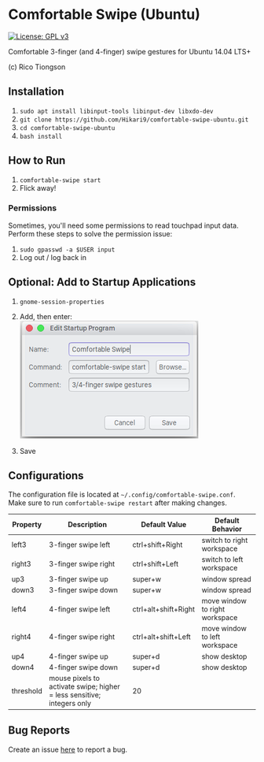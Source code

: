 # Comfortable Swipe (Ubuntu)
[![License: GPL v3](https://img.shields.io/badge/License-GPL%20v3-blue.svg)](https://www.gnu.org/licenses/gpl-3.0)  

Comfortable 3-finger (and 4-finger) swipe gestures for Ubuntu 14.04 LTS+

(c) Rico Tiongson

## Installation
1. `sudo apt install libinput-tools libinput-dev libxdo-dev`
2. `git clone https://github.com/Hikari9/comfortable-swipe-ubuntu.git`
3. `cd comfortable-swipe-ubuntu`
4. `bash install`

## How to Run
1. `comfortable-swipe start`
2. Flick away!

### Permissions
Sometimes, you'll need some permissions to read touchpad input data. Perform these steps to solve the permission issue:

1. `sudo gpasswd -a $USER input`
2. Log out / log back in

## Optional: Add to Startup Applications
1. `gnome-session-properties`
2. Add, then enter:  
    ![Add to Startup Applications](img/sample.png)

3. Save

## Configurations
The configuration file is located at `~/.config/comfortable-swipe.conf`.  
Make sure to run `comfortable-swipe restart` after making changes.

Property  | Description | Default Value | Default Behavior
--------- | ----------- | -------------- | -----
left3     | 3-finger swipe left | ctrl+shift+Right | switch to right workspace
right3    | 3-finger swipe right | ctrl+shift+Left | switch to left workspace
up3       | 3-finger swipe up | super+w | window spread
down3     | 3-finger swipe down | super+w | window spread
left4     | 4-finger swipe left | ctrl+alt+shift+Right | move window to right workspace
right4    | 4-finger swipe right | ctrl+alt+shift+Left | move window to left workspace
up4       | 4-finger swipe up | super+d | show desktop
down4     | 4-finger swipe down | super+d | show desktop
threshold | mouse pixels to activate swipe; higher = less sensitive; integers only | 20

## Bug Reports
Create an issue [here](https://github.com/Hikari9/comfortable-swipe-ubuntu/issues/new) to report a bug.
